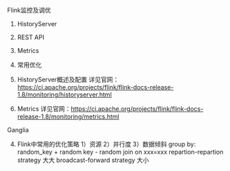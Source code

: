 Flink监控及调优


1. HistoryServer
2. REST API
3. Metrics
4. 常用优化




1. HistoryServer概述及配置
	详见官网：https://ci.apache.org/projects/flink/flink-docs-release-1.8/monitoring/historyserver.html



3. Metrics
	详见官网：https://ci.apache.org/projects/flink/flink-docs-release-1.8/monitoring/metrics.html


Ganglia




4. Flink中常用的优化策略
	1）资源
	2）并行度
	3）数据倾斜
		group by: 
			random_key + random
			key  - random
		join on xxx=xxx
			repartion-repartion strategy   大大
			broadcast-forward strategy    大小




